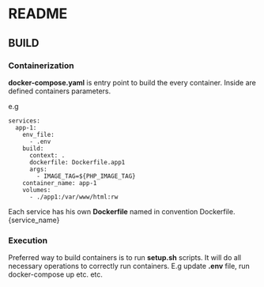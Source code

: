 # README

## BUILD

### Containerization

**docker-compose.yaml** is entry point to build the every container. Inside are defined containers parameters.

e.g

```
services:
  app-1:
    env_file:
      - .env
    build:
      context: .
      dockerfile: Dockerfile.app1
      args:
        - IMAGE_TAG=${PHP_IMAGE_TAG}
    container_name: app-1
    volumes:
      - ./app1:/var/www/html:rw
```

Each service has his own **Dockerfile** named in convention Dockerfile.{service_name}

### Execution

Preferred way to build containers is to run **setup.sh** scripts. It will do all necessary operations to correctly
run containers. E.g update **.env** file, run docker-compose up etc. etc.  